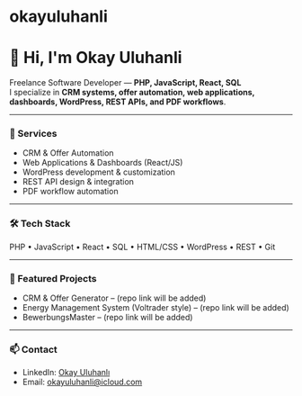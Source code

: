 # okayuluhanli
# 👋 Hi, I'm Okay Uluhanli  

Freelance Software Developer — **PHP, JavaScript, React, SQL**  
I specialize in **CRM systems, offer automation, web applications, dashboards, WordPress, REST APIs, and PDF workflows**.  

---

### 🚀 Services
- CRM & Offer Automation  
- Web Applications & Dashboards (React/JS)  
- WordPress development & customization  
- REST API design & integration  
- PDF workflow automation  

---

### 🛠️ Tech Stack
PHP • JavaScript • React • SQL • HTML/CSS • WordPress • REST • Git  

---

### 📌 Featured Projects
- CRM & Offer Generator – (repo link will be added)  
- Energy Management System (Voltrader style) – (repo link will be added)  
- BewerbungsMaster – (repo link will be added)  

---

### 📫 Contact
- LinkedIn: [Okay Uluhanlı](https://www.linkedin.com/in/okay-ugur-uluhanli-a138782bb)  
- Email: [okayuluhanli@icloud.com](mailto:okayuluhanli@icloud.com)

